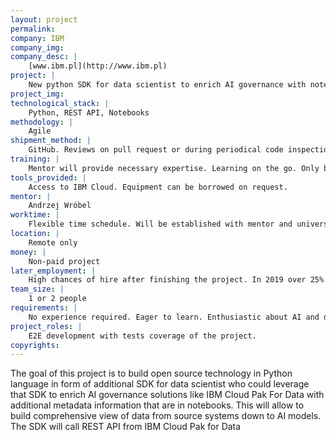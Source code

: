 ```yaml
---
layout: project
permalink:
company: IBM
company_img:
company_desc: |
    [www.ibm.pl](http://www.ibm.pl)
project: |
    New python SDK for data scientist to enrich AI governance with notebook data
project_img:
technological_stack: |
    Python, REST API, Notebooks
methodology: |
    Agile
shipment_method: |
    GitHub. Reviews on pull request or during periodical code inspection. 
training: |
    Mentor will provide necessary expertise. Learning on the go. Only basic comprehension of concepts will be enough for start.
tools_provided: |
    Access to IBM Cloud. Equipment can be borrowed on request. 
mentor: |
    Andrzej Wróbel
worktime: |
    Flexible time schedule. Will be established with mentor and university supervisor. No regular schedule needed.
location: |
    Remote only
money: |
    Non-paid project
later_employment: |
    High chances of hire after finishing the project. In 2019 over 25% new hires at IBM Lab in Kraków were people from student partnership/internship programs. Over 35% of students participating in IBM programs stays at the company as a contractor or regular employee.
team_size: |
    1 or 2 people
requirements: |
    No experience required. Eager to learn. Enthusiastic about AI and data science would be a good match
project_roles: |
    E2E development with tests coverage of the project. 
copyrights:
---
```

The goal of this project is to build open source technology in Python language in form of additional SDK for data scientist who could leverage that SDK to enrich AI governance solutions like IBM Cloud Pak For Data with additional metadata information that are in notebooks. This will allow to build comprehensive view of data from source systems down to AI models. The SDK will call REST API from IBM Cloud Pak for Data